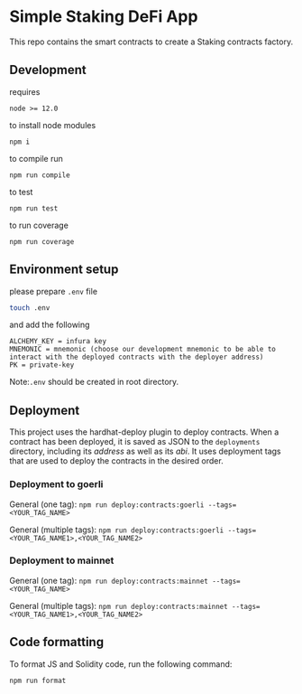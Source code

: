 # Simple Staking DeFi App
This repo contains the smart contracts to create a Staking contracts factory.

## Development

requires

```
node >= 12.0
```

to install node modules

```
npm i
```

to compile run

```
npm run compile
```

to test

```
npm run test
```

to run coverage

```
npm run coverage
```

## Environment setup

please prepare `.env` file

```bash
touch .env
```

and add the following

```
ALCHEMY_KEY = infura key
MNEMONIC = mnemonic (choose our development mnemonic to be able to interact with the deployed contracts with the deployer address)
PK = private-key
```

Note:`.env` should be created in root directory.

## Deployment

This project uses the hardhat-deploy plugin to deploy contracts. When a contract has been deployed, it is saved as JSON to the `deployments` directory, including its _address_ as well as its _abi_. It uses deployment tags that are used to deploy the contracts in the desired order.

### Deployment to goerli

General (one tag):
`npm run deploy:contracts:goerli --tags=<YOUR_TAG_NAME>`

General (multiple tags):
`npm run deploy:contracts:goerli --tags=<YOUR_TAG_NAME1>,<YOUR_TAG_NAME2>`


### Deployment to mainnet

General (one tag):
`npm run deploy:contracts:mainnet --tags=<YOUR_TAG_NAME>`

General (multiple tags):
`npm run deploy:contracts:mainnet --tags=<YOUR_TAG_NAME1>,<YOUR_TAG_NAME2>`

<!-- ## Run frontend

After having installed all the modules, run the following command to run a basic frontend to interact with the DAO.

```
npm run serve
```
Port will be configured in the `.env` file by the name of "NEXT_PUBLIC_PORT". -->

## Code formatting

To format JS and Solidity code, run the following command:

`npm run format`